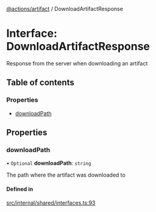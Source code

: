 [@actions/artifact](../README.md) / DownloadArtifactResponse

# Interface: DownloadArtifactResponse

Response from the server when downloading an artifact

## Table of contents

### Properties

- [downloadPath](DownloadArtifactResponse.md#downloadpath)

## Properties

### downloadPath

• `Optional` **downloadPath**: `string`

The path where the artifact was downloaded to

#### Defined in

[src/internal/shared/interfaces.ts:93](https://github.com/actions/toolkit/blob/f522fdf/packages/artifact/src/internal/shared/interfaces.ts#L93)
